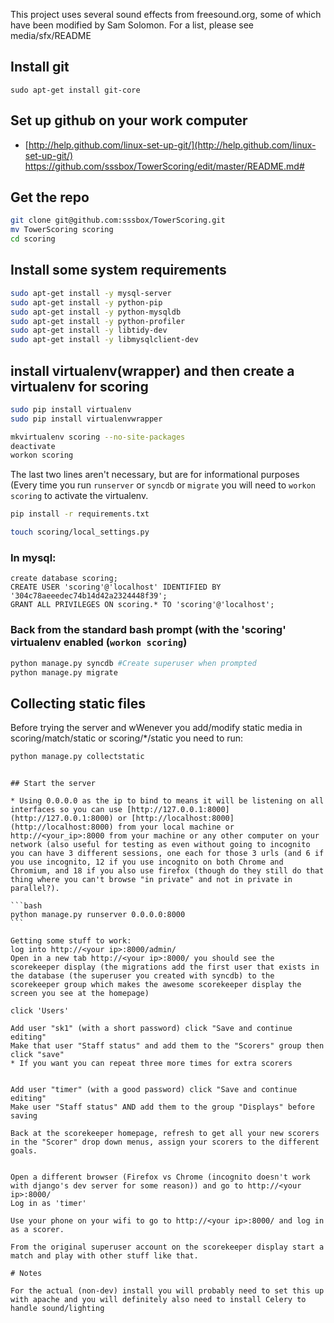 This project uses several sound effects from freesound.org, some of which have been modified by Sam Solomon. For a list, please see media/sfx/README

## Install git

`sudo apt-get install git-core`

## Set up github on your work computer 

* [http://help.github.com/linux-set-up-git/](http://help.github.com/linux-set-up-git/)
https://github.com/sssbox/TowerScoring/edit/master/README.md#

## Get the repo

```bash
git clone git@github.com:sssbox/TowerScoring.git
mv TowerScoring scoring
cd scoring
```

## Install some system requirements

```bash
sudo apt-get install -y mysql-server
sudo apt-get install -y python-pip
sudo apt-get install -y python-mysqldb
sudo apt-get install -y python-profiler
sudo apt-get install -y libtidy-dev
sudo apt-get install -y libmysqlclient-dev
```

## install virtualenv(wrapper) and then create a virtualenv for scoring

```bash
sudo pip install virtualenv
sudo pip install virtualenvwrapper

mkvirtualenv scoring --no-site-packages
deactivate
workon scoring
```
The last two lines aren't necessary, but are for informational purposes (Every time you run `runserver` or `syncdb` or `migrate` you will need to `workon scoring` to activate the virtualenv.


```bash
pip install -r requirements.txt

touch scoring/local_settings.py
```

### In mysql:

```mysql
create database scoring;
CREATE USER 'scoring'@'localhost' IDENTIFIED BY '304c78aeeedec74b14d42a2324448f39';
GRANT ALL PRIVILEGES ON scoring.* TO 'scoring'@'localhost';
```

### Back from the standard bash prompt (with the 'scoring' virtualenv enabled (`workon scoring`)

```bash
python manage.py syncdb #Create superuser when prompted
python manage.py migrate
```

## Collecting static files

Before trying the server and wWenever you add/modify static media in scoring/match/static or scoring/*/static you need to run:

```bash
python manage.py collectstatic
```

~~~ Optionally you may add things to scoring/local_settings.py file to override settings locally--this does not get tracked so they will only effect your install.

## Start the server

* Using 0.0.0.0 as the ip to bind to means it will be listening on all interfaces so you can use [http://127.0.0.1:8000](http://127.0.0.1:8000) or [http://localhost:8000](http://localhost:8000) from your local machine or http://<your_ip>:8000 from your machine or any other computer on your network (also useful for testing as even without going to incognito you can have 3 different sessions, one each for those 3 urls (and 6 if you use incognito, 12 if you use incognito on both Chrome and Chromium, and 18 if you also use firefox (though do they still do that thing where you can't browse "in private" and not in private in parallel?).

```bash
python manage.py runserver 0.0.0.0:8000
```

Getting some stuff to work:
log into http://<your ip>:8000/admin/
Open in a new tab http://<your ip>:8000/ you should see the scorekeeper display (the migrations add the first user that exists in the database (the superuser you created with syncdb) to the scorekeeper group which makes the awesome scorekeeper display the screen you see at the homepage)

click 'Users'

Add user "sk1" (with a short password) click "Save and continue editing"
Make that user "Staff status" and add them to the "Scorers" group then click "save"
* If you want you can repeat three more times for extra scorers


Add user "timer" (with a good password) click "Save and continue editing"
Make user "Staff status" AND add them to the group "Displays" before saving

Back at the scorekeeper homepage, refresh to get all your new scorers in the "Scorer" drop down menus, assign your scorers to the different goals.


Open a different browser (Firefox vs Chrome (incognito doesn't work with django's dev server for some reason)) and go to http://<your ip>:8000/
Log in as 'timer'

Use your phone on your wifi to go to http://<your ip>:8000/ and log in as a scorer.

From the original superuser account on the scorekeeper display start a match and play with other stuff like that.

# Notes

For the actual (non-dev) install you will probably need to set this up with apache and you will definitely also need to install Celery to handle sound/lighting
